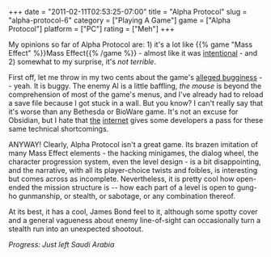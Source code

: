 +++
date = "2011-02-11T02:53:25-07:00"
title = "Alpha Protocol"
slug = "alpha-protocol-6"
category = ["Playing A Game"]
game = ["Alpha Protocol"]
platform = ["PC"]
rating = ["Meh"]
+++

My opinions so far of Alpha Protocol are: 1) it's a lot like {{% game "Mass Effect" %}}Mass Effect{{% /game %}} - almost like it was <a href="http://www.joystiq.com/2009/09/22/wtf-fable-characters-in-sonic-racing-and-other-oddities-from-al/">intentional</a> - and 2) somewhat to my surprise, it's <i>not terrible</i>.

First off, let me throw in my two cents about the game's <a href="http://en.wikipedia.org/wiki/Alpha_Protocol#Reception">alleged bugginess</a> -- yeah.  It is buggy.  The enemy AI is a little baffling, <i>the mouse</i> is beyond the comprehension of most of the game's menus, and I've already had to reload a save file because I got stuck in a wall.  But you know?  I can't really say that it's worse than any Bethesda or BioWare game.  It's not an excuse for Obsidian, but I hate that <a href="http://www.metacritic.com/game/pc/fallout-3">the</a> <a href="http://www.metacritic.com/game/pc/mass-effect">internet</a> gives some developers a pass for these same technical shortcomings.

ANYWAY!  Clearly, Alpha Protocol isn't a great game.  Its brazen imitation of many Mass Effect elements - the hacking minigames, the dialog wheel, the character progression system, even the level design - is a bit disappointing, and the narrative, with all its player-choice twists and foibles, is interesting but comes across as incomplete.  Nevertheless, it is pretty cool how open-ended the mission structure is -- how each part of a level is open to gung-ho gunmanship, or stealth, or sabotage, or any combination thereof.

At its best, it has a cool, James Bond feel to it, although some spotty cover and a general vagueness about enemy line-of-sight can occasionally turn a stealth run into an unexpected shootout.

<i>Progress: Just left Saudi Arabia</i>